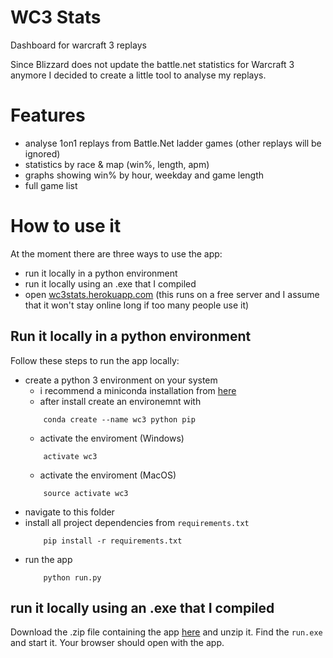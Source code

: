 # WC3 Stats
Dashboard for warcraft 3 replays

Since Blizzard does not update the battle.net statistics for Warcraft 3 anymore I decided to create a little tool to analyse my replays.

# Features
- analyse 1on1 replays from Battle.Net ladder games (other replays will be ignored)
- statistics by race & map (win%, length, apm)
- graphs showing win% by hour, weekday and game length
- full game list

# How to use it
At the moment there are three ways to use the app:
- run it locally in a python environment
- run it locally using an .exe that I compiled
- open [wc3stats.herokuapp.com](https://wc3stats.herokuapp.com/) (this runs on a free server and I assume that it won't stay online long if too many people use it)

## Run it locally in a python environment
Follow these steps to run the app locally:
- create a python 3 environment on your system
    - i recommend a miniconda installation from [here](https://conda.io/miniconda.html)
    - after install create an environemnt with 
    ```shell
        conda create --name wc3 python pip
    ```
    - activate the enviroment (Windows)
    ```shell
        activate wc3
    ```
    - activate the enviroment (MacOS)
    ```shell
        source activate wc3
    ```
- navigate to this folder
- install all project dependencies from `requirements.txt`
    ```shell
        pip install -r requirements.txt
    ```
- run the app
    ```shell
        python run.py
    ```

## run it locally using an .exe that I compiled
Download the .zip file containing the app [here]() and unzip it. Find the `run.exe` and start it. Your browser should open with the app.